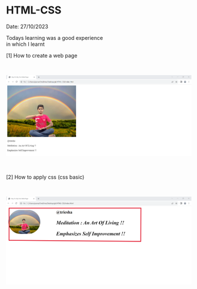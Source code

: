 # HTML-CSS


Date: 27/10/2023
<br>

Todays learning was a good experience 
<br>
in which I learnt
<br>

[1] How to create a web page

<br>

![Alt text](<It's my first web page-1.png>)

<br>

[2] How to apply css (css basic)

<br>

![Alt text](<It's my first web page.png>)
